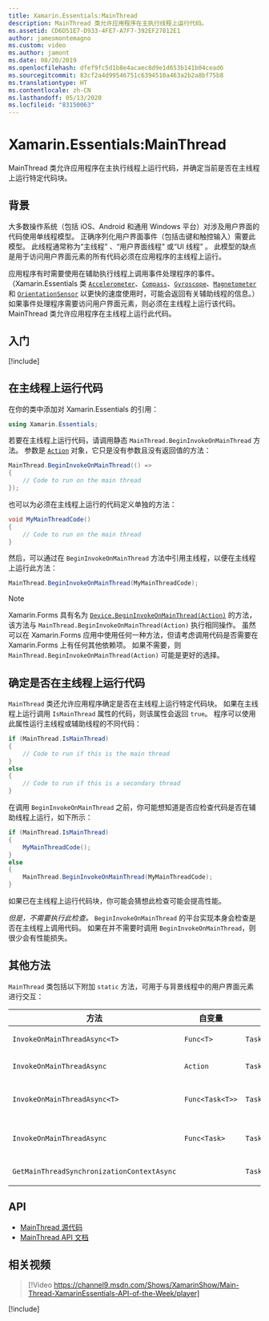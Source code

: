```yaml
---
title: Xamarin.Essentials:MainThread
description: MainThread 类允许应用程序在主执行线程上运行代码。
ms.assetid: CD6D51E7-D933-4FE7-A7F7-392EF27812E1
author: jamesmontemagno
ms.custom: video
ms.author: jamont
ms.date: 08/20/2019
ms.openlocfilehash: dfef9fc5d1b8e4acaec8d9e1d653b141b04cead6
ms.sourcegitcommit: 83cf2a4d99546751c6394510a463a2b2a8bf75b8
ms.translationtype: HT
ms.contentlocale: zh-CN
ms.lasthandoff: 05/13/2020
ms.locfileid: "83150063"
---
```

# <a name="xamarinessentials-mainthread"></a>Xamarin.Essentials:MainThread

 MainThread 类允许应用程序在主执行线程上运行代码，并确定当前是否在主线程上运行特定代码块。

## <a name="background"></a>背景

大多数操作系统（包括 iOS、Android 和通用 Windows 平台）对涉及用户界面的代码使用单线程模型。 正确序列化用户界面事件（包括击键和触控输入）需要此模型。 此线程通常称为“主线程”  、“用户界面线程”  或“UI 线程”  。 此模型的缺点是用于访问用户界面元素的所有代码必须在应用程序的主线程上运行。 

应用程序有时需要使用在辅助执行线程上调用事件处理程序的事件。 （Xamarin.Essentials 类 [`Accelerometer`](accelerometer.md)、[`Compass`](compass.md)、[`Gyroscope`](gyroscope.md)、[`Magnetometer`](magnetometer.md) 和 [`OrientationSensor`](orientation-sensor.md) 以更快的速度使用时，可能会返回有关辅助线程的信息。）如果事件处理程序需要访问用户界面元素，则必须在主线程上运行该代码。  MainThread 类允许应用程序在主线程上运行此代码。

## <a name="get-started"></a>入门

[!include[](~/essentials/includes/get-started.md)]

## <a name="running-code-on-the-main-thread"></a>在主线程上运行代码

在你的类中添加对 Xamarin.Essentials 的引用：

```csharp
using Xamarin.Essentials;
```

若要在主线程上运行代码，请调用静态 `MainThread.BeginInvokeOnMainThread` 方法。 参数是 [`Action`](xref:System.Action) 对象，它只是没有参数且没有返回值的方法：

```csharp
MainThread.BeginInvokeOnMainThread(() =>
{
    // Code to run on the main thread
});
```

也可以为必须在主线程上运行的代码定义单独的方法：

```csharp
void MyMainThreadCode()
{
    // Code to run on the main thread
}
```

然后，可以通过在 `BeginInvokeOnMainThread` 方法中引用主线程，以便在主线程上运行此方法：

```csharp
MainThread.BeginInvokeOnMainThread(MyMainThreadCode);
```

> [!NOTE]
> Xamarin.Forms 具有名为 [`Device.BeginInvokeOnMainThread(Action)`](https://docs.microsoft.com/dotnet/api/xamarin.forms.device.begininvokeonmainthread) 的方法，
> 该方法与 `MainThread.BeginInvokeOnMainThread(Action)` 执行相同操作。 虽然可以在 Xamarin.Forms 应用中使用任何一种方法，但请考虑调用代码是否需要在 Xamarin.Forms 上有任何其他依赖项。 如果不需要，则 `MainThread.BeginInvokeOnMainThread(Action)` 可能是更好的选择。

## <a name="determining-if-code-is-running-on-the-main-thread"></a>确定是否在主线程上运行代码

`MainThread` 类还允许应用程序确定是否在主线程上运行特定代码块。 如果在主线程上运行调用 `IsMainThread` 属性的代码，则该属性会返回 `true`。 程序可以使用此属性运行主线程或辅助线程的不同代码：

```csharp
if (MainThread.IsMainThread)
{
    // Code to run if this is the main thread
}
else
{
    // Code to run if this is a secondary thread
}
```

在调用 `BeginInvokeOnMainThread` 之前，你可能想知道是否应检查代码是否在辅助线程上运行，如下所示：

```csharp
if (MainThread.IsMainThread)
{
    MyMainThreadCode();
}
else
{
    MainThread.BeginInvokeOnMainThread(MyMainThreadCode);
}
```

如果已在主线程上运行代码块，你可能会猜想此检查可能会提高性能。

_但是，不需要执行此检查。_ `BeginInvokeOnMainThread` 的平台实现本身会检查是否在主线程上调用代码。 如果在并不需要时调用 `BeginInvokeOnMainThread`，则很少会有性能损失。

## <a name="additional-methods"></a>其他方法

`MainThread` 类包括以下附加 `static` 方法，可用于与背景线程中的用户界面元素进行交互：

| 方法 | 自变量 | 返回 | 目标 |
|---|---|---|---|
| `InvokeOnMainThreadAsync<T>` | `Func<T>` | `Task<T>` | 在主线程上调用 `Func<T>`，并等待其完成。 |
| `InvokeOnMainThreadAsync` | `Action` | `Task` | 在主线程上调用 `Action`，并等待其完成。 |
| `InvokeOnMainThreadAsync<T>`| `Func<Task<T>>` | `Task<T>` | 在主线程上调用 `Func<Task<T>>`，并等待其完成。 |
| `InvokeOnMainThreadAsync` | `Func<Task>` | `Task` | 在主线程上调用 `Func<Task>`，并等待其完成。 |
| `GetMainThreadSynchronizationContextAsync` | | `Task<SynchronizationContext>` | 返回主线程的 `SynchronizationContext`。 |

## <a name="api"></a>API

- [MainThread 源代码](https://github.com/xamarin/Essentials/tree/master/Xamarin.Essentials/MainThread)
- [MainThread API 文档](xref:Xamarin.Essentials.MainThread)

## <a name="related-video"></a>相关视频

> [!Video https://channel9.msdn.com/Shows/XamarinShow/Main-Thread-XamarinEssentials-API-of-the-Week/player]

[!include[](~/essentials/includes/xamarin-show-essentials.md)]
